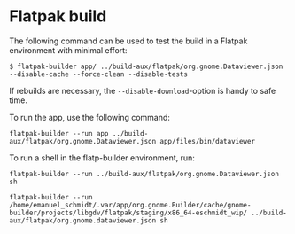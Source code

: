 # Flatpak build

The following command can be used to test the build in a
Flatpak environment with minimal effort:
```
$ flatpak-builder app/ ../build-aux/flatpak/org.gnome.Dataviewer.json --disable-cache --force-clean --disable-tests
```

If rebuilds are necessary, the `--disable-download`-option is 
handy to safe time.

To run the app, use the following command:
```
flatpak-builder --run app ../build-aux/flatpak/org.gnome.Dataviewer.json app/files/bin/dataviewer
```

To run a shell in the flatp-builder environment, run:
```
flatpak-builder --run ../build-aux/flatpak/org.gnome.Dataviewer.json sh

flatpak-builder --run /home/emanuel_schmidt/.var/app/org.gnome.Builder/cache/gnome-builder/projects/libgdv/flatpak/staging/x86_64-eschmidt_wip/ ../build-aux/flatpak/org.gnome.dataviewer.json sh
```

